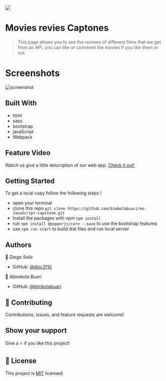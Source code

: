 ![](https://img.shields.io/badge/Microverse-blueviolet)

# Movies revies Captones
> This page allows you to see the reviews of different films that we get from an API, you can like or comment the movies if you like them or not.

# Screenshots
![screenshot](screenshot.png)

## Built With
- html
- sass
- bootstrap
- javaScript
- Webpack

## Feature Video
Watch us give a little description of our web app.
[Check it out!](https://www.loom.com/share/56c3887bdc754768a0b90cd1196725a4)


## Getting Started
To get a local copy follow the following steps !
- open your terminal 
- clone this repo `git clone https://github.com/bimbolabuari/mv-JavaScript-capstone.git`
- Install the packages with npm `npm install`
- run  `npm install @popperjs/core --save` to use the bootstrap features
- use `npm run start` to build dist files and run local server


## Authors

👤 *Diego Solis*

- GitHub: [@disc3110](https://github.com/disc3110)

👤 *Abimbola Buari*

- GitHub: [@bimbolabuari](https://github.com/bimbolabuari)


## 🤝 Contributing

Contributions, issues, and feature requests are welcome!

<!--Feel free to check the [issues page](../../issues/).-->

## Show your support

Give a ⭐️ if you like this project!

<!--## Acknowledgments-->


## 📝 License

This project is [MIT](./MIT.md) licensed.

